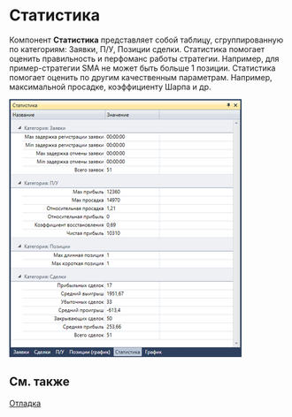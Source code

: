 # Статистика

Компонент **Статистика** представляет собой таблицу, сгруппированную по категориям: Заявки, П\/У, Позиции сделки. Статистика помогает оценить правильность и перфоманс работы стратегии. Например, для пример\-стратегии SMA не может быть больше 1 позиции. Статистика помогает оценить по другим качественным параметрам. Например, максимальной просадке, коэффициенту Шарпа и др.

![Designer Statistics 00](../images/Designer_Statistics_00.png)

## См. также

[Отладка](Designer_Debug.md)
